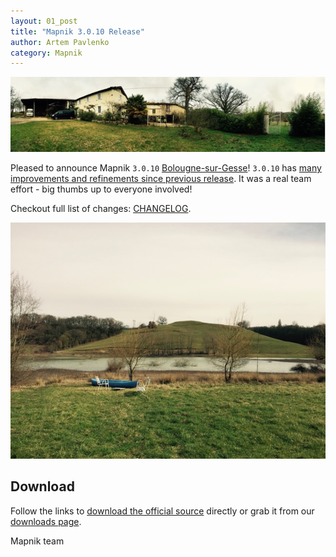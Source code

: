 ```yaml
---
layout: 01_post
title: "Mapnik 3.0.10 Release"
author: Artem Pavlenko
category: Mapnik
---
```


![image](/images/maison.jpg)

Pleased to announce Mapnik `3.0.10` [Bolougne-sur-Gesse](https://en.wikipedia.org/wiki/Boulogne-sur-Gesse)!
`3.0.10` has [many improvements and refinements since previous release](https://github.com/mapnik/mapnik/compare/v3.0.9...v3.0.10).
It was a real team effort - big thumbs up to everyone involved!

Checkout full list of changes: [CHANGELOG](https://github.com/mapnik/mapnik/blob/master/CHANGELOG.md#3010).

![image](/images/boulogne-sur-gesse.jpg)

## Download

Follow the links to [download the official source](https://mapnik.s3.amazonaws.com/dist/v3.0.10/mapnik-v3.0.10.tar.bz2) directly or grab it from our [downloads page](/pages/downloads.html).

Mapnik team
